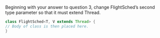 Beginning with your answer to question 3, change FlightSched’s second type parameter so that it must extend Thread.
```java
class FlightSched<T, V extends Thread> {
// Body of class is then placed here.
}
```
